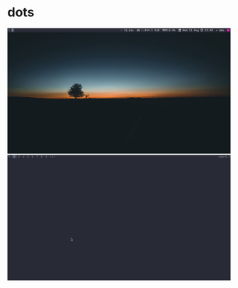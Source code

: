 # dots

![alt text](https://github.com/apfelfreund/dots/blob/main/2021-08-11_23-48.png)
![alt text](https://github.com/apfelfreund/dots/blob/main/dwm.png)
